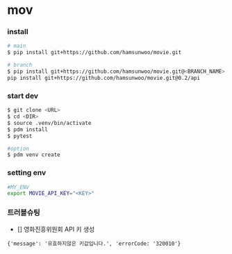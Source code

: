 # mov

### install
```bash
# main
$ pip install git+https://github.com/hamsunwoo/movie.git

# branch
$ pip install git+https://github.com/hamsunwoo/movie.git@<BRANCH_NAME>
pip install git+https://github.com/hamsunwoo/movie.git@0.2/api
```

### start dev
```bash
$ git clone <URL>
$ cd <DIR> 
$ source .venv/bin/activate
$ pdm install
$ pytest

#option
$ pdm venv create
```

### setting env
```bash
#MY_ENV
export MOVIE_API_KEY="<KEY>"
```

### 트러블슈팅 
- [] 영화진흥위원회 API 키 생성
```
{'message': '유효하지않은 키값입니다.', 'errorCode: '320010'}
```
